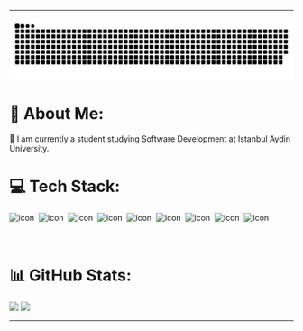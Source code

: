 

---
<picture>
  <source media="(prefers-color-scheme: dark)" srcset="https://raw.githubusercontent.com/platane/platane/output/github-contribution-grid-snake-dark.svg">
  <source media="(prefers-color-scheme: light)" srcset="https://raw.githubusercontent.com/platane/platane/output/github-contribution-grid-snake.svg">
  <img alt="github contribution grid snake animation" src="https://raw.githubusercontent.com/platane/platane/output/github-contribution-grid-snake.svg">
</picture>

# 💫 About Me:
🔭 I am currently a student studying Software Development at Istanbul Aydin University.<br> 

# 💻 Tech Stack:
<div style="display: flex; align-items: flex-start;"><img src="https://techstack-generator.vercel.app/python-icon.svg" alt="icon" width="52" height="52" /><img src="https://techstack-generator.vercel.app/java-icon.svg" alt="icon" width="52" height="52" /><img src="https://techstack-generator.vercel.app/mysql-icon.svg" alt="icon" width="52" height="52" /><img src="https://techstack-generator.vercel.app/cpp-icon.svg" alt="icon" width="52" height="52" /><img src="https://techstack-generator.vercel.app/csharp-icon.svg" alt="icon" width="52" height="52" /><img src="https://techstack-generator.vercel.app/js-icon.svg" alt="icon" width="52" height="52" /><img src="https://techstack-generator.vercel.app/prettier-icon.svg" alt="icon" width="52" height="52" /><img src="https://techstack-generator.vercel.app/github-icon.svg" alt="icon" width="52" height="52" /><img src="https://techstack-generator.vercel.app/docker-icon.svg" alt="icon" width="52" height="52" /></div>

# 📊 GitHub Stats:
![](https://github-readme-streak-stats.herokuapp.com/?user=ahvcxa&theme=gotham&hide_border=true)
![](https://github-readme-stats.vercel.app/api/top-langs/?username=ahvcxa&theme=gotham&hide_border=true&include_all_commits=true&count_private=false&layout=compact)

---


<!-- Proudly created with GPRM ( https://gprm.itsvg.in ) -->



